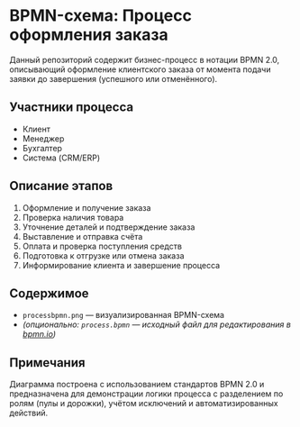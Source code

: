 # BPMN-схема: Процесс оформления заказа

Данный репозиторий содержит бизнес-процесс в нотации BPMN 2.0, описывающий оформление клиентского заказа от момента подачи заявки до завершения (успешного или отменённого).

## Участники процесса

- Клиент  
- Менеджер  
- Бухгалтер  
- Система (CRM/ERP)

## Описание этапов

1. Оформление и получение заказа
2. Проверка наличия товара
3. Уточнение деталей и подтверждение заказа
4. Выставление и отправка счёта
5. Оплата и проверка поступления средств
6. Подготовка к отгрузке или отмена заказа
7. Информирование клиента и завершение процесса

## Содержимое

- `processbpmn.png` — визуализированная BPMN-схема
- *(опционально: `process.bpmn` — исходный файл для редактирования в [bpmn.io](https://bpmn.io))*

## Примечания

Диаграмма построена с использованием стандартов BPMN 2.0 и предназначена для демонстрации логики процесса с разделением по ролям (пулы и дорожки), учётом исключений и автоматизированных действий.
